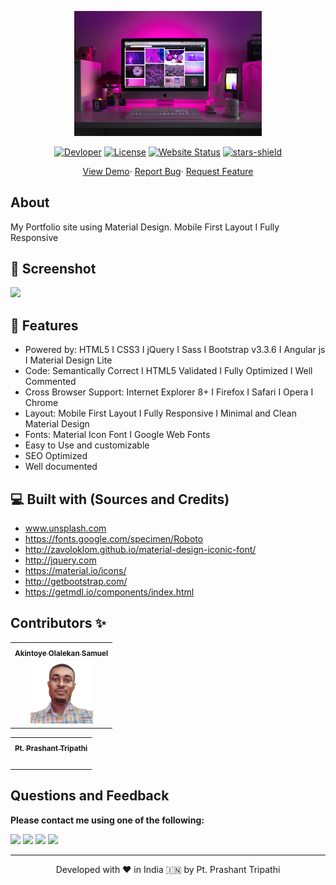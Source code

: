 <p align="center"><a href="https://aos2019.github.io/myportfolio"><img alt="linkpe app" src="/img/img-bg-1.jpg" width="300vw"/></a></p>
<p align="center">
	<a href="https://github.com/AOS2019"><img alt="Devloper" src=""/></a>
	<a href="https://github.com/AOS2019/myportfolio/LICENSE"><img alt="License" src="https://img.shields.io/github/license/PtPrashantTripathi/ptprashanttripathi.github.io.svg?style=flat-square"/></a>
	<a href="https://aos2019.github.io/myportfolio"><img alt="Website Status" src="https://img.shields.io/website/http/ptprashanttripathi.github.io.svg?down_message=Down&up_message=Online&style=flat-square"/></a>
	<a href="https://github.com/AOS2019/myportfolio/stargazers"><img alt="stars-shield" src=""/></a>
</p>
<p align="center">
	<a href="https://aos2019.github.io/myportfolio">View Demo</a>·
	<a href="https://github.com/AOS2019/myportfolio/issues/new/choose">Report Bug</a>·
	<a href="https://github.com/AOS2019/myportfolio/issues/new/choose">Request Feature</a>
</p>

## About

My Portfolio site using Material Design. Mobile First Layout I Fully Responsive

## 🚀 Screenshot 

![](https://repository-images.githubusercontent.com/281363612/695e6280-1c65-11eb-9dea-911725639157)

## 🧐 Features

- Powered by: HTML5 I CSS3 I jQuery I Sass I Bootstrap v3.3.6 I Angular js I Material Design Lite
- Code: Semantically Correct I HTML5 Validated I Fully Optimized I Well Commented
- Cross Browser Support: Internet Explorer 8+ I Firefox I Safari I Opera I Chrome
- Layout: Mobile First Layout I Fully Responsive I Minimal and Clean Material Design
- Fonts: Material Icon Font I Google Web Fonts
- Easy to Use and customizable
- SEO Optimized
- Well documented

## 💻 Built with (Sources and Credits)

- www.unsplash.com
- https://fonts.google.com/specimen/Roboto
- http://zavoloklom.github.io/material-design-iconic-font/
- http://jquery.com
- https://material.io/icons/
- http://getbootstrap.com/
- https://getmdl.io/components/index.html



## Contributors ✨

<table>
	<tr>
		<th align="center">
				<a href="https://github.com/AOS2019">
					<sub><b>Akintoye Olalekan Samuel</b></sub>
				</a>
		</th>
  	</tr>
 	<tr>
		<td align="center">
			<a href="https://github.com/AOS2019">
				<img src="/img/photo.png?s=200&v=4" width="100px;" alt=""/>
			</a>
		</td>
	</tr>
</table> 
<table>
	<tr>
		<th align="center">
				<a href="https://github.com/ptprashanttripathi">
					<sub><b>Pt. Prashant Tripathi</b></sub>
				</a>
		</th>
  	</tr>
 	<tr>
		<td align="center">
			<a href="https://github.com/ptprashanttripathi">
				<img src="https://avatars2.githubusercontent.com/u/26687933?s=200&v=4" width="100px;" alt=""/>
			</a>
		</td>
	</tr>
</table>   

## Questions and Feedback

**Please contact me using one of the following:**

[![](https://img.shields.io/badge/twitter-%231DA1F2.svg?&style=for-the-badge&logo=twitter&logoColor=white)](https://twitter.com/sa_akintoye/) 
[![](https://img.shields.io/badge/linkedin-%230077B5.svg?&style=for-the-badge&logo=linkedin&logoColor=white)](https://www.linkedin.com/in/olalekan-akintoye-a29959123/) 
[![](https://img.shields.io/badge/instagram-%23E4405F.svg?&style=for-the-badge&logo=instagram&logoColor=white)](https://www.instagram.com/olalekansamuel24/) 
[![](https://img.shields.io/badge/facebook-%231877F2.svg?&style=for-the-badge&logo=facebook&logoColor=white)](https://facebook.com/samuel.ezekiel.9887/) 

<hr>
<p align="center">  
Developed with ❤️ in India 🇮🇳 by Pt. Prashant Tripathi
</p>
